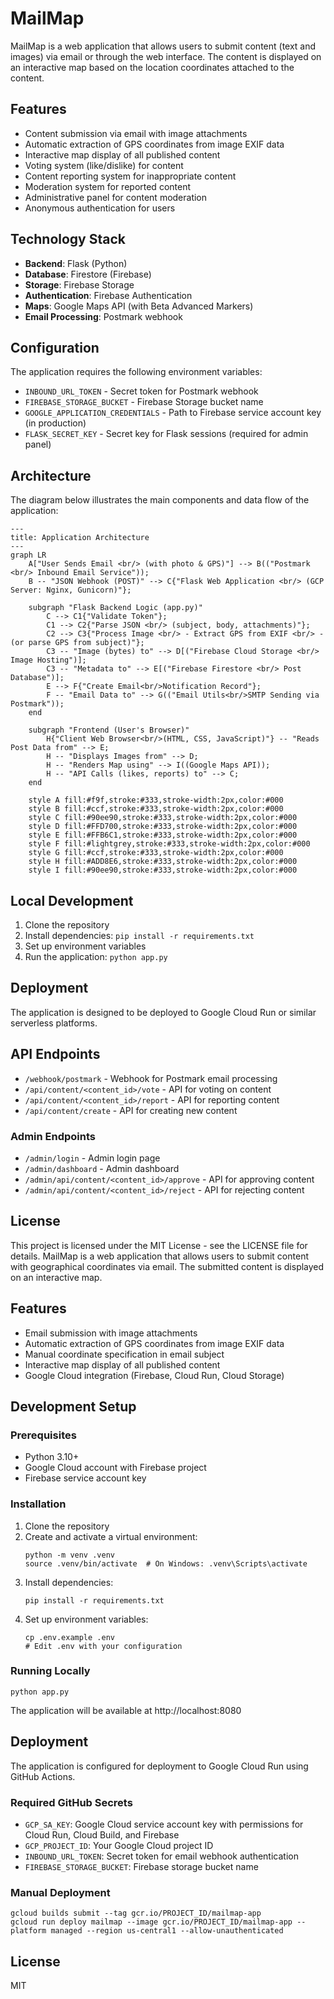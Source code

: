# MailMap

MailMap is a web application that allows users to submit content (text and images) via email or through the web interface. The content is displayed on an interactive map based on the location coordinates attached to the content.

## Features

- Content submission via email with image attachments
- Automatic extraction of GPS coordinates from image EXIF data
- Interactive map display of all published content
- Voting system (like/dislike) for content
- Content reporting system for inappropriate content
- Moderation system for reported content
- Administrative panel for content moderation
- Anonymous authentication for users

## Technology Stack

- **Backend**: Flask (Python)
- **Database**: Firestore (Firebase)
- **Storage**: Firebase Storage
- **Authentication**: Firebase Authentication
- **Maps**: Google Maps API (with Beta Advanced Markers)
- **Email Processing**: Postmark webhook

## Configuration

The application requires the following environment variables:

- `INBOUND_URL_TOKEN` - Secret token for Postmark webhook
- `FIREBASE_STORAGE_BUCKET` - Firebase Storage bucket name
- `GOOGLE_APPLICATION_CREDENTIALS` - Path to Firebase service account key (in production)
- `FLASK_SECRET_KEY` - Secret key for Flask sessions (required for admin panel)

## Architecture

The diagram below illustrates the main components and data flow of the application:


```mermaid
---
title: Application Architecture
---
graph LR
    A["User Sends Email <br/> (with photo & GPS)"] --> B(("Postmark <br/> Inbound Email Service"));
    B -- "JSON Webhook (POST)" --> C{"Flask Web Application <br/> (GCP Server: Nginx, Gunicorn)"};
    
    subgraph "Flask Backend Logic (app.py)"
        C --> C1{"Validate Token"};
        C1 --> C2{"Parse JSON <br/> (subject, body, attachments)"};
        C2 --> C3{"Process Image <br/> - Extract GPS from EXIF <br/> - (or parse GPS from subject)"};
        C3 -- "Image (bytes) to" --> D[("Firebase Cloud Storage <br/> Image Hosting")];
        C3 -- "Metadata to" --> E[("Firebase Firestore <br/> Post Database")];
        E --> F{"Create Email<br/>Notification Record"};
        F -- "Email Data to" --> G(("Email Utils<br/>SMTP Sending via Postmark"));
    end

    subgraph "Frontend (User's Browser)"
        H{"Client Web Browser<br/>(HTML, CSS, JavaScript)"} -- "Reads Post Data from" --> E;
        H -- "Displays Images from" --> D;
        H -- "Renders Map using" --> I((Google Maps API));
        H -- "API Calls (likes, reports) to" --> C;
    end

    style A fill:#f9f,stroke:#333,stroke-width:2px,color:#000
    style B fill:#ccf,stroke:#333,stroke-width:2px,color:#000
    style C fill:#90ee90,stroke:#333,stroke-width:2px,color:#000
    style D fill:#FFD700,stroke:#333,stroke-width:2px,color:#000
    style E fill:#FFB6C1,stroke:#333,stroke-width:2px,color:#000
    style F fill:#lightgrey,stroke:#333,stroke-width:2px,color:#000
    style G fill:#ccf,stroke:#333,stroke-width:2px,color:#000
    style H fill:#ADD8E6,stroke:#333,stroke-width:2px,color:#000
    style I fill:#90ee90,stroke:#333,stroke-width:2px,color:#000
```    

## Local Development

1. Clone the repository
2. Install dependencies: `pip install -r requirements.txt`
3. Set up environment variables
4. Run the application: `python app.py`

## Deployment

The application is designed to be deployed to Google Cloud Run or similar serverless platforms.

## API Endpoints

- `/webhook/postmark` - Webhook for Postmark email processing
- `/api/content/<content_id>/vote` - API for voting on content
- `/api/content/<content_id>/report` - API for reporting content
- `/api/content/create` - API for creating new content

### Admin Endpoints

- `/admin/login` - Admin login page
- `/admin/dashboard` - Admin dashboard
- `/admin/api/content/<content_id>/approve` - API for approving content
- `/admin/api/content/<content_id>/reject` - API for rejecting content

## License

This project is licensed under the MIT License - see the LICENSE file for details.
MailMap is a web application that allows users to submit content with geographical coordinates via email. The submitted content is displayed on an interactive map.

## Features

- Email submission with image attachments
- Automatic extraction of GPS coordinates from image EXIF data
- Manual coordinate specification in email subject
- Interactive map display of all published content
- Google Cloud integration (Firebase, Cloud Run, Cloud Storage)

## Development Setup

### Prerequisites

- Python 3.10+
- Google Cloud account with Firebase project
- Firebase service account key

### Installation

1. Clone the repository
2. Create and activate a virtual environment:
   ```
   python -m venv .venv
   source .venv/bin/activate  # On Windows: .venv\Scripts\activate
   ```
3. Install dependencies:
   ```
   pip install -r requirements.txt
   ```
4. Set up environment variables:
   ```
   cp .env.example .env
   # Edit .env with your configuration
   ```

### Running Locally

```
python app.py
```

The application will be available at http://localhost:8080

## Deployment

The application is configured for deployment to Google Cloud Run using GitHub Actions.

### Required GitHub Secrets

- `GCP_SA_KEY`: Google Cloud service account key with permissions for Cloud Run, Cloud Build, and Firebase
- `GCP_PROJECT_ID`: Your Google Cloud project ID
- `INBOUND_URL_TOKEN`: Secret token for email webhook authentication
- `FIREBASE_STORAGE_BUCKET`: Firebase storage bucket name

### Manual Deployment

```
gcloud builds submit --tag gcr.io/PROJECT_ID/mailmap-app
gcloud run deploy mailmap --image gcr.io/PROJECT_ID/mailmap-app --platform managed --region us-central1 --allow-unauthenticated
```

## License

MIT
